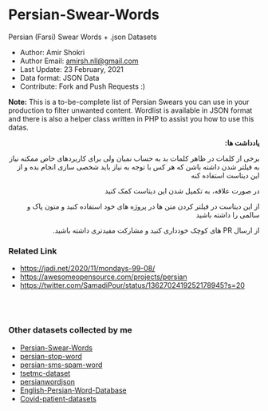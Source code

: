 # Persian-Swear-Words
Persian (Farsi) Swear Words + .json Datasets

* Author: Amir Shokri
* Author Email: amirsh.nll@gmail.com
* Last Update: 23 February, 2021
* Data format: JSON Data
* Contribute: Fork and Push Requests :)

**Note:** This is a to-be-complete list of Persian Swears you can use in your production to filter unwanted content.
Wordlist is available in JSON format and there is also a helper class written in PHP to assist you how to use this datas. 

<div dir="rtl">

**یادداشت ها:**

برخی از کلمات در ظاهر کلمات بد به حساب نمیان ولی برای کاربردهای خاص ممکنه نیاز به فیلتر شدن داشته باشن که هر کس با توجه به نیاز  باید شخصی سازی انجام بده و از این دیتاست استفاده کنه

در صورت علاقه، به تکمیل شدن این دیتاست کمک کنید

از این دیتاست در فیلتر کردن متن ها در پروژه های خود استفاده کنید و متون پاک و سالمی را داشته باشید

از ارسال PR های کوچک خودداری کنید و مشارکت  مفیدتری داشته باشید.

</div>



### Related Link
* https://jadi.net/2020/11/mondays-99-08/
* https://awesomeopensource.com/projects/persian
* https://twitter.com/SamadiPour/status/1362702419252178945?s=20

<br />
<br />

### Other datasets collected by me
* [Persian-Swear-Words](https://github.com/amirshnll/Persian-Swear-Words/)
* [persian-stop-word](https://github.com/amirshnll/persian-stop-word/)
* [persian-sms-spam-word](https://github.com/amirshnll/persian-sms-spam-word/)
* [tsetmc-dataset](https://github.com/amirshnll/tsetmc-dataset/)
* [persianwordjson](https://github.com/amirshnll/persianwordjson/)
* [English-Persian-Word-Database](https://github.com/amirshnll/English-Persian-Word-Database/)
* [Covid-patient-datasets](https://github.com/amirshnll/Covid-patient-datasets/)
